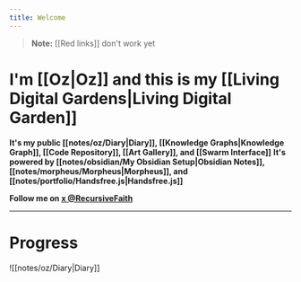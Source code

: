 ```yaml
---
title: Welcome
---
```

> **Note:** [[Red links]] don't work yet
# I'm [[Oz|Oz]] and this is my [[Living Digital Gardens|Living Digital Garden]]

**It's my public [[notes/oz/Diary|Diary]], [[Knowledge Graphs|Knowledge Graph]], [[Code Repository]], [[Art Gallery]], and [[Swarm Interface]]**
**It's powered by [[notes/obsidian/My Obsidian Setup|Obsidian Notes]], [[notes/morpheus/Morpheus|Morpheus]], and [[notes/portfolio/Handsfree.js|Handsfree.js]]**

**Follow me on [x @RecursiveFaith](https://x.com/RecursiveFaith)**

---

# Progress

![[notes/oz/Diary|Diary]]
